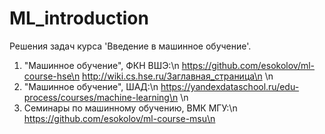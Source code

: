# ML_introduction

Решения задач курса 'Введение в машинное обучение'.

1. "Машинное обучение", ФКН ВШЭ:\n
https://github.com/esokolov/ml-course-hse\n
http://wiki.cs.hse.ru/Заглавная_страница\n
\n
2. "Машинное обучение", ШАД:\n
https://yandexdataschool.ru/edu-process/courses/machine-learning\n
\n
3. Семинары по машинному обучению, ВМК МГУ:\n
https://github.com/esokolov/ml-course-msu\n
